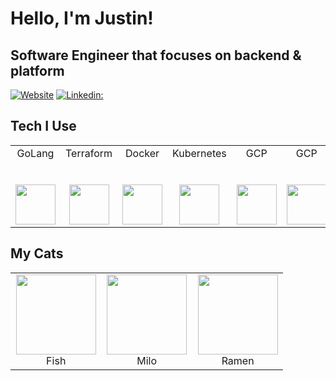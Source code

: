 # Hello, I'm Justin!
## Software Engineer that focuses on backend & platform

[![Website](https://img.shields.io/badge/ju2tin-green?style=flat&label=Website&link=https%3A%2F%2Fju2tin.com)](https://www.ju2tin.com/)
[![Linkedin:](https://img.shields.io/badge/-JustinFernbaugh-blue?style=flat-square&logo=Linkedin&logoColor=white&link=https://www.linkedin.com/in/justin-fernbaugh)](https://www.linkedin.com/in/justin-fernbaugh/)

## Tech I Use

<table>
  <tbody>
    <tr valign="top">
      <td width="25%" align="center">
        <span>GoLang</span><br><br><br>
        <img height="64px" src="https://cdn.svgporn.com/logos/go.svg">
      </td>
      <td width="25%" align="center">
        <span>Terraform</span><br><br><br>
        <img height="64px" src="https://cdn.svgporn.com/logos/terraform-icon.svg">
      </td>
      <td width="25%" align="center">
        <span>Docker</span><br><br><br>
        <img height="64px" src="https://cdn.svgporn.com/logos/docker-icon.svg">
      </td>
      <td width="25%" align="center">
        <span>Kubernetes</span><br><br><br>
        <img height="64px" src="https://cdn.svgporn.com/logos/kubernetes.svg">
      </td>
      <td width="25%" align="center">
        <span>GCP</span><br><br><br>
        <img height="64px" src="https://cdn.svgporn.com/logos/google-cloud.svg">
      </td>
      <td width="25%" align="center">
        <span>GCP</span><br><br><br>
        <img height="64px" src="https://cdn.svgporn.com/logos/aws.svg">
      </td>
      <td width="25%" align="center">
        <span>Javascript</span><br><br><br>
        <img height="64px" src="https://cdn.svgporn.com/logos/javascript.svg">
      </td>
      <td width="25%" align="center">
        <span>C++</span><br><br><br>
        <img height="64px" src="https://cdn.svgporn.com/logos/c-plusplus.svg">
      </td>
      <td width="25%" align="center">
        <span>Python</span><br><br><br>
        <img height="64px" src="https://cdn.svgporn.com/logos/python.svg">
      </td>
      <td width="25%" align="center">
        <span>Rust</span><br><br><br>
        <img height="64px" src="https://cdn.svgporn.com/logos/rust.svg">
      </td>
      <td width="25%" align="center">
        <span>Chef</span><br><br><br>
        <img height="64px" src="https://cdn.svgporn.com/logos/chef.svg">
      </td>
      <td width="25%" align="center">
        <span>Ruby</span><br><br><br>
        <img height="64px" src="https://cdn.svgporn.com/logos/ruby.svg">
      </td>
    </tr>
  </tbody>
</table>

## My Cats

<table>
  <tbody>
    <tr valign="top">
      <td width="33%" align="center">
        <img src="https://www.ju2tin.com/images/fish.jpg" height="128px"><br>
        <span>Fish</span>
      </td>
      <td width="33%" align="center">
        <img src="https://www.ju2tin.com/images/milo.jpg" height="128px"><br>
        <span>Milo</span>
      </td>
      <td width="33%" align="center">
        <img src="https://www.ju2tin.com/images/ramen.jpg" height="128px"><br>
        <span>Ramen</span>
      </td>
    </tr>
  </tbody>
</table>
</br>

